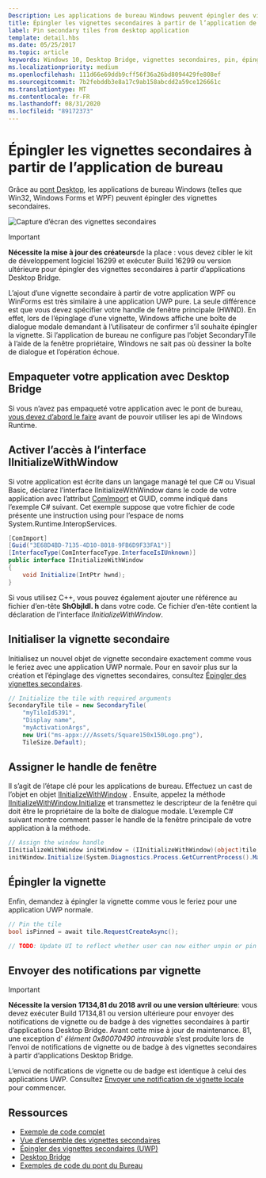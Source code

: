 ```yaml
---
Description: Les applications de bureau Windows peuvent épingler des vignettes secondaires grâce au pont de bureau !
title: Épingler les vignettes secondaires à partir de l’application de bureau
label: Pin secondary tiles from desktop application
template: detail.hbs
ms.date: 05/25/2017
ms.topic: article
keywords: Windows 10, Desktop Bridge, vignettes secondaires, pin, épinglage, démarrage rapide, exemple de code, exemple, secondarytile, application de bureau, Win32, WinForms, WPF
ms.localizationpriority: medium
ms.openlocfilehash: 111d66e69ddb9cff56f36a26bd8094429fe808ef
ms.sourcegitcommit: 7b2febddb3e8a17c9ab158abcdd2a59ce126661c
ms.translationtype: MT
ms.contentlocale: fr-FR
ms.lasthandoff: 08/31/2020
ms.locfileid: "89172373"
---
```

# <a name="pin-secondary-tiles-from-desktop-application"></a>Épingler les vignettes secondaires à partir de l’application de bureau


Grâce au [pont Desktop](https://developer.microsoft.com/windows/bridges/desktop), les applications de bureau Windows (telles que Win32, Windows Forms et WPF) peuvent épingler des vignettes secondaires.

![Capture d’écran des vignettes secondaires](images/secondarytiles.png)

> [!IMPORTANT]
> **Nécessite la mise à jour des créateurs**de la place : vous devez cibler le kit de développement logiciel 16299 et exécuter Build 16299 ou version ultérieure pour épingler des vignettes secondaires à partir d’applications Desktop Bridge.

L’ajout d’une vignette secondaire à partir de votre application WPF ou WinForms est très similaire à une application UWP pure. La seule différence est que vous devez spécifier votre handle de fenêtre principale (HWND). En effet, lors de l’épinglage d’une vignette, Windows affiche une boîte de dialogue modale demandant à l’utilisateur de confirmer s’il souhaite épingler la vignette. Si l’application de bureau ne configure pas l’objet SecondaryTile à l’aide de la fenêtre propriétaire, Windows ne sait pas où dessiner la boîte de dialogue et l’opération échoue.


## <a name="package-your-app-with-desktop-bridge"></a>Empaqueter votre application avec Desktop Bridge

Si vous n’avez pas empaqueté votre application avec le pont de bureau, [vous devez d’abord le faire](/windows/msix/desktop/source-code-overview) avant de pouvoir utiliser les api de Windows Runtime.


## <a name="enable-access-to-iinitializewithwindow-interface"></a>Activer l’accès à l’interface IInitializeWithWindow

Si votre application est écrite dans un langage managé tel que C# ou Visual Basic, déclarez l’interface IInitializeWithWindow dans le code de votre application avec l’attribut [ComImport](/dotnet/api/system.runtime.interopservices.comimportattribute) et GUID, comme indiqué dans l’exemple C# suivant. Cet exemple suppose que votre fichier de code présente une instruction using pour l’espace de noms System.Runtime.InteropServices.

```csharp
[ComImport]
[Guid("3E68D4BD-7135-4D10-8018-9FB6D9F33FA1")]
[InterfaceType(ComInterfaceType.InterfaceIsIUnknown)]
public interface IInitializeWithWindow
{
    void Initialize(IntPtr hwnd);
}
```

Si vous utilisez C++, vous pouvez également ajouter une référence au fichier d’en-tête **ShObjIdl. h** dans votre code. Ce fichier d’en-tête contient la déclaration de l’interface *IInitializeWithWindow*.


## <a name="initialize-the-secondary-tile"></a>Initialiser la vignette secondaire

Initialisez un nouvel objet de vignette secondaire exactement comme vous le feriez avec une application UWP normale. Pour en savoir plus sur la création et l’épinglage des vignettes secondaires, consultez [Épingler des vignettes secondaires](secondary-tiles-pinning.md).

```csharp
// Initialize the tile with required arguments
SecondaryTile tile = new SecondaryTile(
    "myTileId5391",
    "Display name",
    "myActivationArgs",
    new Uri("ms-appx:///Assets/Square150x150Logo.png"),
    TileSize.Default);
```


## <a name="assign-the-window-handle"></a>Assigner le handle de fenêtre

Il s’agit de l’étape clé pour les applications de bureau. Effectuez un cast de l’objet en objet [IInitializeWithWindow](/windows/desktop/api/shobjidl_core/nn-shobjidl_core-iinitializewithwindow) . Ensuite, appelez la méthode [IInitializeWithWindow.Initialize](/windows/desktop/api/shobjidl_core/nf-shobjidl_core-iinitializewithwindow-initialize) et transmettez le descripteur de la fenêtre qui doit être le propriétaire de la boîte de dialogue modale. L’exemple C# suivant montre comment passer le handle de la fenêtre principale de votre application à la méthode.

```csharp
// Assign the window handle
IInitializeWithWindow initWindow = (IInitializeWithWindow)(object)tile;
initWindow.Initialize(System.Diagnostics.Process.GetCurrentProcess().MainWindowHandle);
```


## <a name="pin-the-tile"></a>Épingler la vignette

Enfin, demandez à épingler la vignette comme vous le feriez pour une application UWP normale.

```csharp
// Pin the tile
bool isPinned = await tile.RequestCreateAsync();

// TODO: Update UI to reflect whether user can now either unpin or pin
```


## <a name="send-tile-notifications"></a>Envoyer des notifications par vignette

> [!IMPORTANT]
> **Nécessite la version 17134,81 du 2018 avril ou une version ultérieure**: vous devez exécuter Build 17134,81 ou version ultérieure pour envoyer des notifications de vignette ou de badge à des vignettes secondaires à partir d’applications Desktop Bridge. Avant cette mise à jour de maintenance. 81, une exception d' *élément 0x80070490 introuvable* s’est produite lors de l’envoi de notifications de vignette ou de badge à des vignettes secondaires à partir d’applications Desktop Bridge.

L’envoi de notifications de vignette ou de badge est identique à celui des applications UWP. Consultez [Envoyer une notification de vignette locale](sending-a-local-tile-notification.md) pour commencer.


## <a name="resources"></a>Ressources

* [Exemple de code complet](https://github.com/Microsoft/DesktopBridgeToUWP-Samples/tree/master/Samples/SecondaryTileSample)
* [Vue d’ensemble des vignettes secondaires](secondary-tiles.md)
* [Épingler des vignettes secondaires (UWP)](secondary-tiles-pinning.md)
* [Desktop Bridge](https://developer.microsoft.com/windows/bridges/desktop)
* [Exemples de code du pont du Bureau](https://github.com/Microsoft/DesktopBridgeToUWP-Samples)